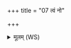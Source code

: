+++
title = "07 त्वं नो"

+++
<details><summary>मूलम् (WS)</summary>

त्वं नो मेधे प्रथमा गोभिरश्वेभिरा गहि ।  
त्वं सूर्यस्य रश्मिषु त्वं नो वसुदा यज्ञिया ॥ ७ ॥
</details>